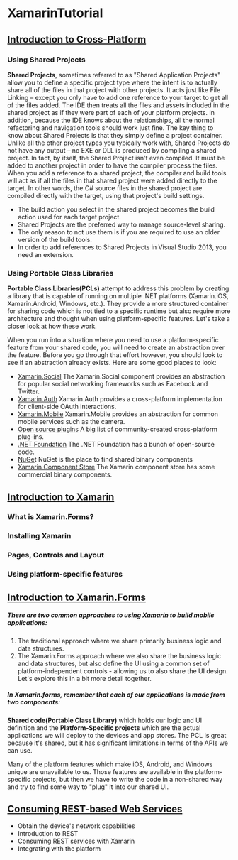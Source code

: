 # XamarinTutorial

## [Introduction to Cross-Platform](https://www.youtube.com/playlist?list=PLZ91tJK_p9B7nppFlnwYr0whb521oONRz)
### Using Shared Projects
__Shared Projects__, sometimes referred to as "Shared Application Projects" allow you to define a specific project type where the intent is to actually share all of the files in that project with other projects. It acts just like File Linking – except you only have to add one reference to your target to get all of the files added.
The IDE then treats all the files and assets included in the shared project as if they were part of each of your platform projects. In addition, because the IDE knows about the relationships, all the normal refactoring and navigation tools should work just fine.
The key thing to know about Shared Projects is that they simply define a project container. Unlike all the other project types you typically work with, Shared Projects do not have any output – no EXE or DLL is produced by compiling a shared project. In fact, by itself, the Shared Project isn't even compiled. It must be added to another project in order to have the compiler process the files.
When you add a reference to a shared project, the compiler and build tools will act as if all the files in that shared project were added directly to the target. In other words, the C# source files in the shared project are compiled directly with the target, using that project's build settings.
- The build action you select in the shared project becomes the build action used for each target project.
-	Shared Projects are the preferred way to manage source-level sharing.
-	The only reason to not use them is if you are required to use an older version of the build tools.
-	In order to add references to Shared Projects in Visual Studio 2013, you need an extension.

### Using Portable Class Libraries
__Portable Class Libraries(PCLs)__ attempt to address this problem by creating a library that is capable of running on multiple .NET platforms (Xamarin.iOS, Xamarin.Android, Windows, etc.). They provide a more structured container for sharing code which is not tied to a specific runtime but also require more architecture and thought when using platform-specific features. Let's take a closer look at how these work.

When you run into a situation where you need to use a platform-specific feature from your shared code, you will need to create an abstraction over the feature. Before you go through that effort however, you should look to see if an abstraction already exists. Here are some good places to look:

- [Xamarin.Social](https://github.com/xamarin/Xamarin.Social) The Xamarin.Social component provides an abstraction for popular social networking frameworks such as Facebook and Twitter.
- [Xamarin.Auth](https://github.com/xamarin/Xamarin.Auth)	Xamarin.Auth provides a cross-platform implementation for client-side OAuth interactions.
- [Xamarin.Mobile](https://github.com/xamarin/Xamarin.Mobile)	Xamarin.Mobile provides an abstraction for common mobile services such as the camera.
- [Open source plugins](https://github.com/xamarin/XamarinComponents)	A big list of community-created cross-platform plug-ins.
- [.NET Foundation](https://dotnetfoundation.org/)	The .NET Foundation has a bunch of open-source code.
- [NuGe](https://www.nuget.org/)t	NuGet is the place to find shared binary components
- [Xamarin Component Store](https://components.xamarin.com/)	The Xamarin component store has some commercial binary components.


## [Introduction to Xamarin](https://www.youtube.com/playlist?list=PLZ91tJK_p9B6q-qOBLIk4BhjZSfBxMQm8)
### What is Xamarin.Forms?
### Installing Xamarin
### Pages, Controls and Layout
### Using platform-specific features


## [Introduction to Xamarin.Forms](https://www.youtube.com/playlist?list=PLZ91tJK_p9B6q-qOBLIk4BhjZSfBxMQm8)
##### There are two common approaches to using Xamarin to build mobile applications:
1. The traditional approach where we share primarily business logic and data structures.
2. The Xamarin.Forms approach where we also share the business logic and data structures, but also define the UI using a common set of platform-independent controls - allowing us to also share the UI design.
Let's explore this in a bit more detail together.

##### In Xamarin.forms, remember that each of our applications is made from two components:
__Shared code(Portable Class Library)__ which holds our logic and UI definition and the __Platform-Specific projects__ which are the actual applications we will deploy to the devices and app stores. The PCL is great because it's shared, but it has significant limitations in terms of the APIs we can use.

Many of the platform features which make iOS, Android, and Windows unique are unavailable to us. Those features are available in the platform-specific projects, but then we have to write the code in a non-shared way and try to find some way to "plug" it into our shared UI.

## [Consuming REST-based Web Services](https://www.youtube.com/playlist?list=PLZ91tJK_p9B5lvSq3Iq3z_PUO_kVFeA2R)
- Obtain the device's network capabilities
- Introduction to REST
- Consuming REST services with Xamarin
- Integrating with the platform
